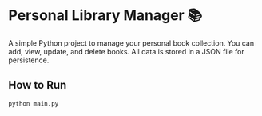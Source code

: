 # Personal Library Manager 📚

A simple Python project to manage your personal book collection. You can add, view, update, and delete books. All data is stored in a JSON file for persistence.

## How to Run

```bash
python main.py
